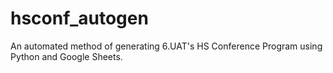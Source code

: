 # hsconf_autogen
An automated method of generating 6.UAT's HS Conference Program using Python and Google Sheets. 

